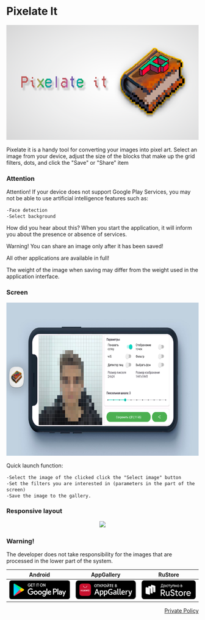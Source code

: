 # Pixelate It

<div align="center">
<img src="/Images/Монтажная область 2.png" height="300">
</div>

Pixelate it is a handy tool for converting your images into pixel art. Select an image from your device, adjust the size of the blocks that make up the grid filters, dots, and click the "Save" or "Share" item 

### Attention

Attention! If your device does not support Google Play Services, you may not be able to use artificial intelligence features such as:

    -Face detection
    -Select background
How did you hear about this? When you start the application, it will inform you about the presence or absence of services.

Warning! You can share an image only after it has been saved!

All other applications are available in full!

The weight of the image when saving may differ from the weight used in the application interface.

### Screen
<div align="center">

<img src="/Images/mocap screen v2/Монтажная область 4.png" height="400">

</div>

Quick launch function:

    -Select the image of the clicked click the "Select image" button
    -Set the filters you are interested in (parameters in the part of the screen)
    -Save the image to the gallery.

### Responsive layout
<div align="center">

<img src="https://user-images.githubusercontent.com/45402557/213541449-265d06dd-e238-429f-a3dc-6d3f03cfd3f3.png" height="530">

</div>

### Warning!
The developer does not take responsibility for the images that are processed in the lower part of the system.

<div align="center">

 Android | AppGallery | RuStore |
|:-:|:-:|:-:|
| [<img src="/Images/google-play-badge.png" height="50">](https://play.google.com/store/apps/details?id=com.daniilvdovin.pixelit) | [<img src="/Images/AppGallery_bage.png" height="50">](https://urldrru.cloud.huawei.ru/iDZL4T0Ixy) | [<img src="/Images/RuStore.svg" height="50">](https://apps.rustore.ru/app/com.daniilvdovin.pixelit) 

</div>

<div align="right">

[Private Policy](https://docs.google.com/document/d/1sFqIfiN9yar5_DGFXnFMtVj1gLj9YHA-oypq22aK20M/edit?usp=sharing)

</div>
